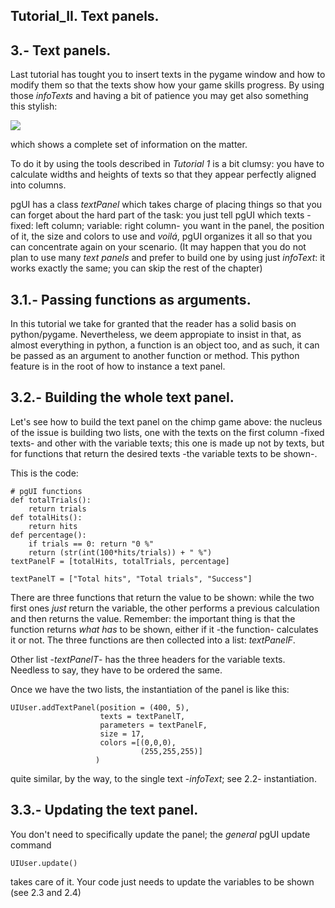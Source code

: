 
## Tutorial_II. Text panels.


## 3.- Text panels.
Last tutorial has tought you to insert texts in the pygame window and how to modify them so that the texts show how your game skills progress. By using those *infoTexts* and having a bit of patience you may get also something this stylish:

![](https://user-images.githubusercontent.com/64075009/117021610-c95ac200-acf7-11eb-860e-3a20e9e23ee0.png)

which shows a complete set of information on the matter.

To do it by using the tools described in *Tutorial 1* is a bit clumsy: you have to calculate widths and heights of texts so that they appear perfectly aligned into columns.

pgUI has a class *textPanel* which takes charge of placing things so that you can forget about the hard part of the task: you just tell pgUI which texts -fixed: left column; variable: right column- you want in the panel, the position of it, the size and colors to use and *voilá*, pgUI organizes it all so that you can concentrate again on your scenario. (It may happen that you do not plan to use many *text panels* and prefer to build one by using just *infoText*: it works exactly the same; you can skip the rest of the chapter)

## 3.1.- Passing functions as arguments.
In this tutorial we take for granted that the reader has a solid basis on python/pygame. Nevertheless, we deem appropiate to insist in that, as almost everything in python, a function is an object too, and as such, it can be passed as an argument to another function or method. This python feature is in the root of how to instance a text panel.

## 3.2.- Building the whole text panel.
Let's see how to build the text panel on the chimp game above: the nucleus of the issue is building two lists, one with the texts on the first column -fixed texts- and other with the variable texts; this one is made up not by texts, but for functions that return the desired texts -the variable texts to be shown-.

This is the code:

    # pgUI functions
    def totalTrials():
        return trials
    def totalHits():
        return hits
    def percentage():
        if trials == 0: return "0 %"
        return (str(int(100*hits/trials)) + " %")
    textPanelF = [totalHits, totalTrials, percentage]
    
    textPanelT = ["Total hits", "Total trials", "Success"]

There are three functions that return the value to be shown: while the two first ones *just* return the variable, the other performs a previous calculation and then returns the value. Remember: the important thing is that the function returns *what has* to be shown, either if it -the function- calculates it or not. The three functions are then collected into a list: *textPanelF*.

Other list -*textPanelT*- has the three headers for the variable texts. Needless to say, they have to be ordered the same.

Once we have the two lists, the instantiation of the panel is like this:

    UIUser.addTextPanel(position = (400, 5),
                        texts = textPanelT,
                        parameters = textPanelF,
                        size = 17,
                        colors =[(0,0,0),
                                 (255,255,255)]
                       )                                   

quite similar, by the way, to the single text -*infoText*; see 2.2- instantiation.

## 3.3.- Updating the text panel.
You don't need to specifically update the panel; the *general* pgUI update command

    UIUser.update()
    
takes care of it. Your code just needs to update the variables to be shown (see 2.3 and 2.4)






